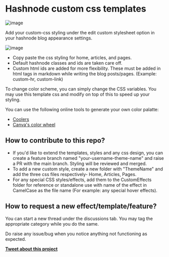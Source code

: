 # Hashnode custom css templates

![image](https://user-images.githubusercontent.com/32733783/160272827-7b81bef6-c242-4bf9-8124-1a86ed659ea8.png)

Add your custom-css styling under the edit custom stylesheet option in your hashnode blog appearance settings.

![image](https://user-images.githubusercontent.com/32733783/160272879-41be2d5c-3549-4990-a096-5cabb0336e20.png)

- Copy paste the css styling for home, articles, and pages.
- Default hashnode classes and ids are taken care off.
- Custom html ids are added for more flexibility. These must be added in html tags in markdown while writing the blog posts/pages. (Example: custom-hr, custom-link)

To change color scheme, you can simply change the CSS variables. You may use this template css and modify on top of this to speed up your styling.

You can use the following online tools to generate your own color palatte:
- [Coolers](https://coolors.co/64113f-de4d86-f29ca3-f7cacd-84e6f8)
- [Canva's color wheel](https://www.canva.com/colors/color-wheel/)

## How to contribute to this repo?
- If you'd like to extend the templates, styles and any css design, you can create a feature branch named "your-username-theme-name" and raise a PR with the main branch. Styling will be reviewed and merged.
- To add a new custom style, create a new folder with "ThemeName" and add the three css files respectively- Home, Articles, Pages.
- For any special CSS styles/effects, add them to the CustomEffects folder for reference or standalone use with name of the effect in CamelCase as the file name (For example: any special hover effects).

## How to request a new effect/template/feature?

You can start a new thread under the discussions tab. You may tag the appropriate category while you do the same.

Do raise any issue/bug when you notice anything not functioning as expected.

<a
  href="https://twitter.com/intent/tweet?text=Custom%20CSS%20styling%20templates%20for%20hashnode%20%F0%9F%8E%A8&hashtags=hashnode%2Ccss%2Cui&via=xq_is_here">
**Tweet about this project**</a>
